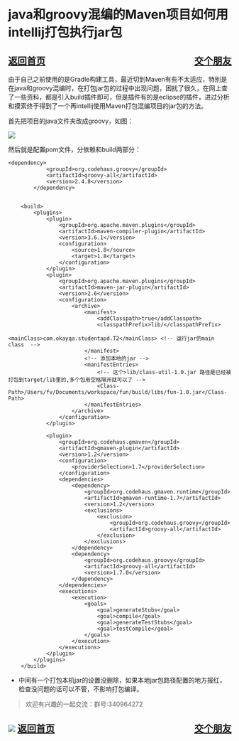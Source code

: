 # java和groovy混编的Maven项目如何用intellij打包执行jar包
<a href="/blog/home.html">返回首页</a><a href="/blog/交个朋友.html"  style="float:right;">交个朋友</a>
---

由于自己之前使用的是Gradle构建工具，最近切到Maven有些不太适应，特别是在java和groovy混编时，在打包jar包的过程中出现问题，困扰了很久，在网上查了一些资料，都是引入build插件即可，但是插件有的是eclipse的插件，进过分析和摸索终于得到了一个再intellij使用Maven打包混编项目的jar包的方法。

首先把项目的java文件夹改成groovy，如图：

![](/blog/pic/afdsfdsfadf32423.png)

然后就是配置pom文件，分依赖和build两部分：


```
<dependency>
            <groupId>org.codehaus.groovy</groupId>
            <artifactId>groovy-all</artifactId>
            <version>2.4.8</version>
        </dependency>


    <build>
        <plugins>
            <plugin>
                <groupId>org.apache.maven.plugins</groupId>
                <artifactId>maven-compiler-plugin</artifactId>
                <version>3.6.1</version>
                <configuration>
                    <source>1.8</source>
                    <target>1.8</target>
                </configuration>
            </plugin>
            <plugin>
                <groupId>org.apache.maven.plugins</groupId>
                <artifactId>maven-jar-plugin</artifactId>
                <version>2.6</version>
                <configuration>
                    <archive>
                        <manifest>
                            <addClasspath>true</addClasspath>
                            <classpathPrefix>lib/</classpathPrefix>
                            <mainClass>com.okayqa.studentapd.T2</mainClass> <!-- 运行jar的main class  -->
                        </manifest>
                        <!-- 添加本地的jar -->
                        <manifestEntries>
                            <!-- 这个>lib/class-util-1.0.jar 路径是已经被打包到target/lib里的,多个包用空格隔开就可以了 -->
                            <Class-Path>/Users/fv/Documents/workspace/fun/build/libs/fun-1.0.jar</Class-Path>
                        </manifestEntries>
                    </archive>
                </configuration>
            </plugin>

            <plugin>
                <groupId>org.codehaus.gmaven</groupId>
                <artifactId>gmaven-plugin</artifactId>
                <version>1.2</version>
                <configuration>
                    <providerSelection>1.7</providerSelection>
                </configuration>
                <dependencies>
                    <dependency>
                        <groupId>org.codehaus.gmaven.runtime</groupId>
                        <artifactId>gmaven-runtime-1.7</artifactId>
                        <version>1.2</version>
                        <exclusions>
                            <exclusion>
                                <groupId>org.codehaus.groovy</groupId>
                                <artifactId>groovy-all</artifactId>
                            </exclusion>
                        </exclusions>
                    </dependency>
                    <dependency>
                        <groupId>org.codehaus.groovy</groupId>
                        <artifactId>groovy-all</artifactId>
                        <version>1.7.0</version>
                    </dependency>
                </dependencies>
                <executions>
                    <execution>
                        <goals>
                            <goal>generateStubs</goal>
                            <goal>compile</goal>
                            <goal>generateTestStubs</goal>
                            <goal>testCompile</goal>
                        </goals>
                    </execution>
                </executions>
            </plugin>
        </plugins>
    </build>
```

* 中间有一个打包本机jar的设置没删除，如果本地jar包路径配置的地方报红，检查没问题的话可以不管，不影响打包编译。


> 欢迎有兴趣的一起交流：群号:340964272

![](/blog/pic/201712120951590031.png)
<a href="/blog/home.html">返回首页</a><a href="/blog/交个朋友.html"  style="float:right;">交个朋友</a>
---

<script src="/blog/js/bubbly.js"></script>
<script src="/blog/js/article.js"></script>